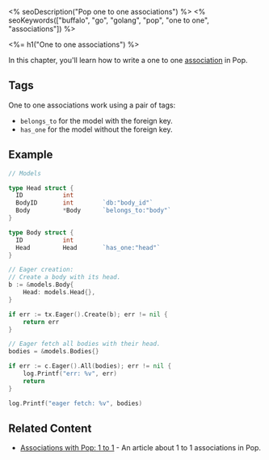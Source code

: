 <% seoDescription("Pop one to one associations") %>
<% seoKeywords(["buffalo", "go", "golang", "pop", "one to one", "associations"]) %>

<%= h1("One to one associations") %>

In this chapter, you'll learn how to write a one to one [association](/en/docs/db/relations/) in Pop.

## Tags

One to one associations work using a pair of tags:
* `belongs_to` for the model with the foreign key.
* `has_one` for the model without the foreign key.

## Example

```go
// Models

type Head struct {
  ID           int
  BodyID       int        `db:"body_id"`
  Body         *Body      `belongs_to:"body"`
}

type Body struct {
  ID           int
  Head         Head       `has_one:"head"`
}
```

```go
// Eager creation:
// Create a body with its head.
b := &models.Body{
    Head: models.Head{},
}

if err := tx.Eager().Create(b); err != nil {
    return err
}
```

```go
// Eager fetch all bodies with their head.
bodies = &models.Bodies{}

if err := c.Eager().All(bodies); err != nil {
    log.Printf("err: %v", err)
    return
}

log.Printf("eager fetch: %v", bodies)
```

## Related Content

* [Associations with Pop: 1 to 1](https://blog.gobuffalo.io/associations-with-pop-1-to-1-592f02e2bdd8) - An article about 1 to 1 associations in Pop.